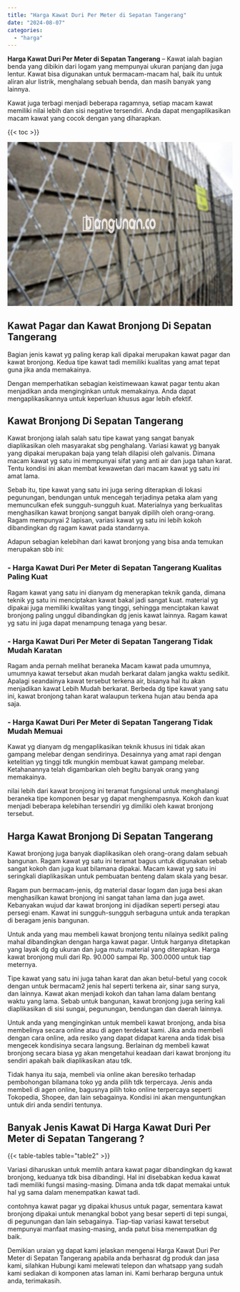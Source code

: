 ```yaml
---
title: "Harga Kawat Duri Per Meter di Sepatan Tangerang"
date: "2024-08-07"
categories: 
  - "harga"
---
```


**Harga Kawat Duri Per Meter di Sepatan Tangerang** – Kawat ialah bagian benda yang dibikin dari logam yang mempunyai ukuran panjang dan juga lentur. Kawat bisa digunakan untuk bermacam-macam hal, baik itu untuk aliran alur listrik, menghalang sebuah benda, dan masih banyak yang lainnya.

Kawat juga terbagi menjadi beberapa ragamnya, setiap macam kawat memiliki nilai lebih dan sisi negative tersendiri. Anda dapat mengaplikasikan macam kawat yang cocok dengan yang diharapkan.

{{< toc >}}

![Harga Kawat Duri Per Meter di Sepatan Tangerang](/images/jual-kawat-murah34.png)

## Kawat Pagar dan Kawat Bronjong Di Sepatan Tangerang

Bagian jenis kawat yg paling kerap kali dipakai merupakan kawat pagar dan kawat bronjong. Kedua tipe kawat tadi memiliki kualitas yang amat tepat guna jika anda memakainya.

Dengan memperhatikan sebagian keistimewaan kawat pagar tentu akan menjadikan anda menginginkan untuk memakainya. Anda dapat mengaplikasikannya untuk keperluan khusus agar lebih efektif.

## Kawat Bronjong Di Sepatan Tangerang

Kawat bronjong ialah salah satu tipe kawat yang sangat banyak diaplikasikan oleh masyarakat sbg penghalang. Variasi kawat yg banyak yang dipakai merupakan baja yang telah dilapisi oleh galvanis. Dimana macam kawat yg satu ini mempunyai sifat yang anti air dan juga tahan karat. Tentu kondisi ini akan membat kewawetan dari macam kawat yg satu ini amat lama.

Sebab itu, tipe kawat yang satu ini juga sering diterapkan di lokasi pegunungan, bendungan untuk mencegah terjadinya petaka alam yang memunculkan efek sungguh-sungguh kuat. Materialnya yang berkualitas menghasilkan kawat bronjong sangat banyak dipilih oleh orang-orang. Ragam mempunyai 2 lapisan, variasi kawat yg satu ini lebih kokoh dibandingkan dg ragam kawat pada standarnya.

Adapun sebagian kelebihan dari kawat bronjong yang bisa anda temukan merupakan sbb ini:

### \- Harga Kawat Duri Per Meter di Sepatan Tangerang Kualitas Paling Kuat

Ragam kawat yang satu ini dianyam dg menerapkan teknik ganda, dimana teknik yg satu ini menciptakan kawat bakal jadi sangat kuat. material yg dipakai juga memiliki kwalitas yang tinggi, sehingga menciptakan kawat bronjong paling unggul dibandingkan dg jenis kawat lainnya. Ragam kawat yg satu ini juga dapat menampung tenaga yang besar.

### \- Harga Kawat Duri Per Meter di Sepatan Tangerang Tidak Mudah Karatan

Ragam anda pernah melihat beraneka Macam kawat pada umumnya, umumnya kawat tersebut akan mudah berkarat dalam jangka waktu sedikit. Apalagi seandainya kawat tersebut terkena air, bisanya hal itu akan menjadikan kawat Lebih Mudah berkarat. Berbeda dg tipe kawat yang satu ini, kawat bronjong tahan karat walaupun terkena hujan atau benda apa saja.

### \- Harga Kawat Duri Per Meter di Sepatan Tangerang Tidak Mudah Memuai

Kawat yg dianyam dg mengaplikasikan teknik khusus ini tidak akan gampang melebar dengan sendirinya. Desainnya yang amat rapi dengan ketelitian yg tinggi tdk mungkin membuat kawat gampang melebar. Ketahanannya telah digambarkan oleh begitu banyak orang yang memakainya.

nilai lebih dari kawat bronjong ini teramat fungsional untuk menghalangi beraneka tipe komponen besar yg dapat menghempasnya. Kokoh dan kuat menjadi beberapa kelebihan tersendiri yg dimiliki oleh kawat bronjong tersebut.

## Harga Kawat Bronjong Di Sepatan Tangerang

Kawat bronjong juga banyak diaplikasikan oleh orang-orang dalam sebuah bangunan. Ragam kawat yg satu ini teramat bagus untuk digunakan sebab sangat kokoh dan juga kuat bilamana dipakai. Macam kawat yg satu ini seringkali diaplikasikan untuk pembuatan benteng dalam skala yang besar.

Ragam pun bermacam-jenis, dg material dasar logam dan juga besi akan menghasilkan kawat bronjong ini sangat tahan lama dan juga awet. Kebanyakan wujud dar kawat bronjong ini dijadikan seperti persegi atau persegi enam. Kawat ini sungguh-sungguh serbaguna untuk anda terapkan di beragam jenis bangunan.

Untuk anda yang mau membeli kawat bronjong tentu nilainya sedikit paling mahal dibandingkan dengan harga kawat pagar. Untuk harganya ditetapkan yang layak dg dg ukuran dan juga mutu material yang diterapkan. Harga kawat bronjong muli dari Rp. 90.000 sampai Rp. 300.0000 untuk tiap meternya.

Tipe kawat yang satu ini juga tahan karat dan akan betul-betul yang cocok dengan untuk bermacam2 jenis hal seperti terkena air, sinar sang surya, dan lainnya. Kawat akan menjadi kokoh dan tahan lama dalam bentang waktu yang lama. Sebab untuk bangunan, kawat bronjong juga sering kali diaplikasikan di sisi sungai, pegunungan, bendungan dan daerah lainnya.

Untuk anda yang menginginkan untuk membeli kawat bronjong, anda bisa membelinya secara online atau di agen terdekat kami. Jika anda membeli dengan cara online, ada resiko yang dapat didapat karena anda tidak bisa mengecek kondisinya secara langsung. Berlainan dg membeli kawat bronjong secara biasa yg akan mengetahui keadaan dari kawat bronjong itu sendiri apakah baik diaplikasikan atau tdk.

Tidak hanya itu saja, membeli via online akan beresiko terhadap pembohongan bilamana toko yg anda pilih tdk terpercaya. Jenis anda membeli di agen online, bagusnya pilih toko online terpercaya seperti Tokopedia, Shopee, dan lain sebagainya. Kondisi ini akan menguntungkan untuk diri anda sendiri tentunya.

## Banyak Jenis Kawat Di Harga Kawat Duri Per Meter di Sepatan Tangerang ?

{{< table-tables table="table2" >}}

Variasi diharuskan untuk memlih antara kawat pagar dibandingkan dg kawat bronjong, keduanya tdk bisa dibandingi. Hal ini disebabkan kedua kawat tadi memiliki fungsi masing-masing. Dimana anda tdk dapat memakai untuk hal yg sama dalam menempatkan kawat tadi.

contohnya kawat pagar yg dipakai khusus untuk pagar, sementara kawat bronjong dipakai untuk menangkal bobot yang besar seperti di tepi sungai, di pegunungan dan lain sebagainya. Tiap-tiap variasi kawat tersebut mempunyai manfaat masing-masing, anda patut bisa menempatkan dg baik.

Demikian uraian yg dapat kami jelaskan mengenai Harga Kawat Duri Per Meter di Sepatan Tangerang apabila anda berhasrat dg produk dan jasa kami, silahkan Hubungi kami melewati telepon dan whatsapp yang sudah kami sediakan di komponen atas laman ini. Kami berharap berguna untuk anda, terimakasih.
